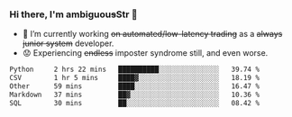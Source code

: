### Hi there, I'm ambiguou~~s~~Str 👋

<!--
**ambiguoustexture/ambiguoustexture** is a ✨ _special_ ✨ repository because its `README.md` (this file) appears on your GitHub profile.

Here are some ideas to get you started:
-->
- 🔭 I’m currently working ~~on automated/low-latency trading~~ as a ~~always junior system~~ developer.
- :worried: Experiencing ~~endless~~ imposter syndrome still, and even worse.

<!--START_SECTION:waka-->

```txt
Python     2 hrs 22 mins   ██████████░░░░░░░░░░░░░░░   39.74 %
CSV        1 hr 5 mins     ████▓░░░░░░░░░░░░░░░░░░░░   18.19 %
Other      59 mins         ████░░░░░░░░░░░░░░░░░░░░░   16.47 %
Markdown   37 mins         ██▓░░░░░░░░░░░░░░░░░░░░░░   10.36 %
SQL        30 mins         ██░░░░░░░░░░░░░░░░░░░░░░░   08.42 %
```

<!--END_SECTION:waka-->
